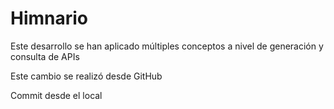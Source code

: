 # Himnario
Este desarrollo se han aplicado múltiples conceptos a nivel de generación y consulta de APIs

Este cambio se realizó desde GitHub

Commit desde el local
